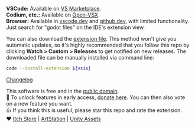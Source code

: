 **VSCode:** Available on [VS Marketplace](https://marketplace.visualstudio.com/items?itemName=${publisher}.${name}).  
**Codium, etc.:** Available on [Open-VSX](https://open-vsx.org/extension/${publisher}/${name}/${version}).  
**Browser:** Available in [vscode.dev](https://vscode.dev) and [github.dev](https://github.dev), with limited functionality.  
Just search for "godot files" on the IDE's extension view.

You can also download the [extension file](https://github.com/${ghRepo}/releases/download/v${version}/${vsix}). This method won't give you automatic updates, so it's highly recommended that you follow this repo by clicking **Watch > Custom > Releases** to get notified on new releases. The downloaded file can be manually installed via command line:
```sh
code --install-extension ${vsix}
```

[Changelog](https://github.com/${ghRepo}/blob/v${version}/CHANGELOG.md)

This software is free and in the [public domain].  
🔑 To unlock features in early access, [donate here]. You can then also vote on a new feature you want.  
👍 If you think this is useful, please star this repo and rate the extension.  
❤️ [Itch Store] | [ArtStation] | [Unity Assets]

[public domain]: https://unlicense.org/
[donate here]: https://alfish.itch.io/godot-files-vscode
[Itch Store]: https://alfish.itch.io/
[ArtStation]: https://www.artstation.com/a/26333626
[Unity Assets]: https://assetstore.unity.com/publishers/30331
